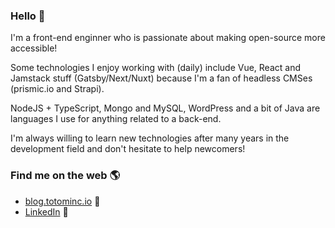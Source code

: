 ### Hello 👋

I'm a front-end enginner who is passionate about making open-source more accessible!

Some technologies I enjoy working with (daily) include Vue, React and Jamstack stuff (Gatsby/Next/Nuxt) because I'm a fan of headless CMSes (prismic.io and Strapi).

NodeJS + TypeScript, Mongo and MySQL, WordPress and a bit of Java are languages I use for anything related to a back-end.

I'm always willing to learn new technologies after many years in the development field and don't hesitate to help newcomers!

### Find me on the web 🌎

- <a href="https://blog.totominc.io">blog.totominc.io</a> 📗
- <a href="https://www.linkedin.com/in/cazade-thomas/">LinkedIn</a> 💼
